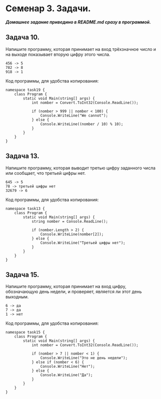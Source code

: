# Семенар 3. Задачи. 

***Домашнее задание приведино в README.md сразу в программой.***

## Задача 10. 

Напишите программу, которая принимает на вход трёхзначное число и на выходе показывает вторую цифру этого числа.

    456 -> 5
    782 -> 8
    918 -> 1

Код программы, для удобства копирования:

    namespace task19 {
        class Program {
            static void Main(string[] args) {
                int nomber = Convert.ToInt32(Console.ReadLine());

                if (nomber > 999 || nomber < 100) {
                    Console.WriteLine("We cannot");
                } else {
                    Console.WriteLine((nomber / 10) % 10);
                }
            }
        }
    }

## Задача 13. 

Напишите программу, которая выводит третью цифру заданного числа или сообщает, что третьей цифры нет.

    645 -> 5
    78 -> третьей цифры нет
    32679 -> 6

Код программы, для удобства копирования:

    namespace task13 {
        class Program {
            static void Main(string[] args) {
                string nomber = Console.ReadLine();

                if (nomber.Length > 2) {
                    Console.WriteLine(nomber[2]);
                } else {
                    Console.WriteLine("Третьей цифры нет");
                }
            }
        }
    }

## Задача 15. 

Напишите программу, которая принимает на вход цифру, обозначающую день недели, и проверяет, является ли этот день выходным.

    6 -> да
    7 -> да
    1 -> нет

Код программы, для удобства копирования:

    namespace task15 {
        class Program {
            static void Main(string[] args) {
                int nomber = Convert.ToInt32(Console.ReadLine());

                if (nomber > 7 || nomber < 1) {
                    Console.WriteLine("Это не день недели");
                } else if (nomber < 6) {
                    Console.WriteLine("Нет");
                } else {
                    Console.WriteLine("Да");
                }
            }
        }
    }